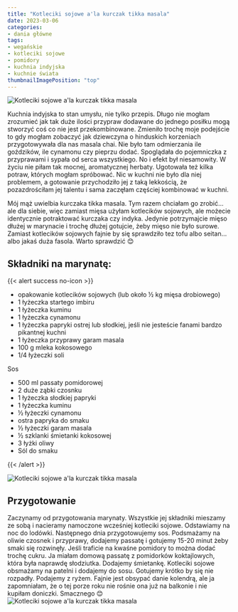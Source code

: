 ```yaml
---
title: "Kotleciki sojowe a'la kurczak tikka masala"
date: 2023-03-06
categories:
- dania główne
tags:
- wegańskie
- kotleciki sojowe
- pomidory
- kuchnia indyjska
- kuchnie świata
thumbnailImagePosition: "top"
---
```

![Kotleciki sojowe a'la kurczak tikka masala](/img/Kotleciki-sojowe-a'la-kurczak-tikka-masala/Kotleciki-sojowe-a'la-kurczak-tikka-masala-3.JPG)

Kuchnia indyjska to stan umysłu, nie tylko przepis. Długo nie mogłam zrozumieć jak tak duże ilości przypraw dodawane do jednego posiłku mogą stworzyć coś co nie jest przekombinowane. Zmieniło trochę moje podejście to gdy mogłam zobaczyć jak dziewczyna o hinduskich korzeniach przygotowywała dla nas masala chai. Nie było tam odmierzania ile goździków, ile cynamonu czy pieprzu dodać. Spoglądała do pojemniczka z przyprawami i sypała od serca wszystkiego. No i efekt był niesamowity. W życiu nie piłam tak mocnej, aromatycznej herbaty. Ugotowała też kilka potraw, których mogłam spróbować. Nic w kuchni nie było dla niej problemem, a gotowanie przychodziło jej z taką lekkością, że pozazdrościłam jej talentu i sama zaczęłam częściej kombinować w kuchni. 
<!--more-->
Mój mąż uwielbia kurczaka tikka masala. Tym razem chciałam go zrobić… ale dla siebie, więc zamiast mięsa użyłam kotlecików sojowych, ale możecie identycznie potraktować kurczaka czy indyka. Jedynie potrzymajcie mięso dłużej w marynacie i trochę dłużej gotujcie, żeby mięso nie było surowe. Zamiast kotlecików sojowych fajnie by się sprawdziło tez tofu albo seitan… albo jakaś duża fasola. Warto sprawdzić 😊

## Składniki na marynatę:
{{< alert success no-icon >}}
- opakowanie kotlecików sojowych (lub około ½ kg mięsa drobiowego)
- 1 łyżeczka startego imbiru
- 1 łyżeczka kuminu
- 1 łyżeczka cynamonu
- 1 łyżeczka papryki ostrej lub słodkiej, jeśli nie jesteście fanami bardzo pikantnej kuchni
- 1 łyżeczka przyprawy garam masala
- 100 g mleka kokosowego
- 1/4 łyżeczki soli

Sos
- 500 ml passaty pomidorowej
- 2 duże ząbki czosnku
- 1 łyżeczka słodkiej papryki
- 1 łyżeczka kuminu
- ½ łyżeczki cynamonu
- ostra papryka do smaku
- ½ łyżeczki garam masala
- ½ szklanki śmietanki kokosowej
- 3 łyżki oliwy
- Sól do smaku

{{< /alert >}}

![Kotleciki sojowe a'la kurczak tikka masala](/img/Kotleciki-sojowe-a'la-kurczak-tikka-masala/Kotleciki-sojowe-a'la-kurczak-tikka-masala-1.JPG)
## Przygotowanie
Zaczynamy od przygotowania marynaty. Wszystkie jej składniki mieszamy ze sobą i nacieramy namoczone wcześniej kotleciki sojowe. Odstawiamy na noc do lodówki.
Następnego dnia przygotowujemy sos. Podsmażamy na oliwie czosnek i przyprawy, dodajemy passatę i gotujemy 15-20 minut żeby smaki się rozwinęły.  Jeśli traficie na kwaśne pomidory to można dodać trochę cukru. Ja miałam domową passatę z pomidorków koktajlowych, która była naprawdę słodziutka. Dodajemy śmietankę.
Kotleciki sojowe obsmażamy na patelni i dodajemy do sosu. Gotujemy krótko by się nie rozpadły. Podajemy z ryżem. Fajnie jest obsypać danie kolendrą, ale ja zapomniałam, że o tej porze roku nie rośnie ona już na balkonie i nie kupiłam doniczki. Smacznego 😊 
![Kotleciki sojowe a'la kurczak tikka masala](/img/Kotleciki-sojowe-a'la-kurczak-tikka-masala/Kotleciki-sojowe-a'la-kurczak-tikka-masala-2.JPG)
